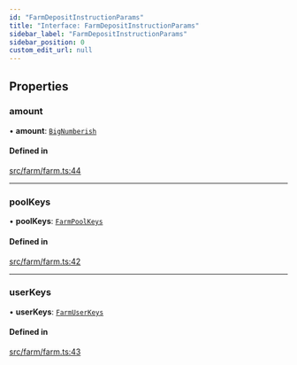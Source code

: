```yaml
---
id: "FarmDepositInstructionParams"
title: "Interface: FarmDepositInstructionParams"
sidebar_label: "FarmDepositInstructionParams"
sidebar_position: 0
custom_edit_url: null
---
```


## Properties

### amount

• **amount**: [`BigNumberish`](../modules.md#bignumberish)

#### Defined in

[src/farm/farm.ts:44](https://github.com/alpha-defi/raydium-sdk/blob/7094668/src/farm/farm.ts#L44)

___

### poolKeys

• **poolKeys**: [`FarmPoolKeys`](../modules.md#farmpoolkeys)

#### Defined in

[src/farm/farm.ts:42](https://github.com/alpha-defi/raydium-sdk/blob/7094668/src/farm/farm.ts#L42)

___

### userKeys

• **userKeys**: [`FarmUserKeys`](FarmUserKeys.md)

#### Defined in

[src/farm/farm.ts:43](https://github.com/alpha-defi/raydium-sdk/blob/7094668/src/farm/farm.ts#L43)
